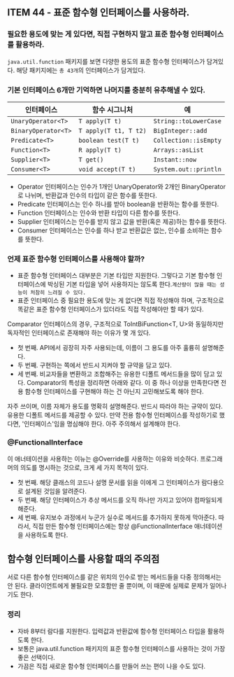 ## ITEM 44 - 표준 함수형 인터페이스를 사용하라.

### 필요한 용도에 맞는 게 있다면, 직접 구현하지 말고 표준 함수형 인터페이스를 활용하라.
`java.util.function` 패키지를 보면 다양한 용도의 표준 함수형 인터페이스가 담겨있다. 해당 패키지에는 `총 43개`의 인터페이스가 담겨있다.

### 기본 인터페이스 6개만 기억하면 나머지를 충분히 유추해낼 수 있다.
<table><thead><tr><th>인터페이스</th><th>함수 시그니처</th><th>예</th></tr></thead><tbody><tr><td><code>UnaryOperator&lt;T&gt;</code></td><td><code>T apply(T t)</code></td><td><code>String::toLowerCase</code></td></tr><tr><td><code>BinaryOperator&lt;T&gt;</code></td><td><code>T apply(T t1, T t2)</code></td><td><code>BigInteger::add</code></td></tr><tr><td><code>Predicate&lt;T&gt;</code></td><td><code>boolean test(T t)</code></td><td><code>Collection::isEmpty</code></td></tr><tr><td><code>Function&lt;T&gt;</code></td><td><code>R apply(T t)</code></td><td><code>Arrays::asList</code></td></tr><tr><td><code>Supplier&lt;T&gt;</code></td><td><code>T get()</code></td><td><code>Instant::now</code></td></tr><tr><td><code>Consumer&lt;T&gt;</code></td><td><code>void accept(T t)</code></td><td><code>System.out::println</code></td></tr></tbody></table>

- Operator 인터페이스는 인수가 1개인 UnaryOperator와 2개인 BinaryOperator로 나뉘며, 반환값과 인수의 타입이 같은 함수를 뜻한다.
- Predicate 인터페이스는 인수 하나를 받아 boolean을 반환하는 함수를 뜻한다.
- Function 인터페이스는 인수와 반환 타입이 다른 함수를 뜻한다.
- Supplier 인터페이스는 인수를 받지 않고 값을 반환(혹은 제공)하는 함수를 뜻한다.
- Consumer 인터페이스는 인수를 하나 받고 반환값은 없는, 인수를 소비하는 함수를 뜻한다.

### 언제 표준 함수형 인터페이스를 사용해야 할까?
- 표준 함수형 인터페이스 대부분은 기본 타입만 지원한다. 그렇다고 기본 함수형 인터페이스에 박싱된 기본 타입을 넣어 사용하지는 않도록 한다.`계산량이 많을 때는 성능이 처참히 느려질 수 있다.`
- 표준 인터페이스 중 필요한 용도에 맞는 게 없다면 직접 작성해야 하며, 구조적으로 똑같은 표준 함수형 인터페이스가 있더라도 직접 작성해야만 할 때가 있다.

Comparator<T> 인터페이스의 경우, 구조적으로 ToIntBiFunction<T, U>와 동일하지만 독자적인 인터페이스로 존재해야 하는 이유가 몇 개 있다.

- 첫 번째. API에서 굉장히 자주 사용되는데, 이름이 그 용도를 아주 훌륭히 설명해준다.
- 두 번째. 구현하는 쪽에서 반드시 지켜야 할 규약을 담고 있다.
- 세 번째. 비교자들을 변환하고 조합해주는 유용한 디폴트 메서드들을 많이 담고 있다.
Comparator의 특성을 정리하면 아래와 같다. 이 중 하나 이상을 만족한다면 전용 함수형 인터페이스를 구현해야 하는 건 아닌지 고민해보도록 해야 한다.

자주 쓰이며, 이름 자체가 용도를 명확히 설명해준다.
반드시 따라야 하는 규약이 있다.
유용한 디폴트 메서드를 제공할 수 있다.
만약 전용 함수형 인터페이스를 작성하기로 했다면, '인터페이스'임을 명심해야 한다. 아주 주의해서 설계해야 한다.

### @FunctionalInterface
이 애너테이션을 사용하는 이뉴는 @Override를 사용하는 이유와 비슷하다. 프로그래머의 의도를 명시하는 것으로, 크게 세 가지 목적이 있다.

- 첫 번째. 해당 클래스의 코드나 설명 문서를 읽을 이에게 그 인터페이스가 람다용으로 설계된 것임을 알려준다.
- 두 번째. 해당 인터페이스가 추상 메서드를 오직 하나만 가지고 있어야 컴파일되게 해준다. 
- 세 번째. 유지보수 과정에서 누군가 실수로 메서드를 추가하지 못하게 막아준다.
따라서, 직접 만든 함수형 인터페이스에는 항상 @FunctionalInterface 애너테이션을 사용하도록 한다.

## 함수형 인터페이스를 사용할 때의 주의점
서로 다른 함수형 인터페이스를 같은 위치의 인수로 받는 메서드들을 다중 정의해서는 안 된다.
클라이언트에게 불필요한 모호함만 줄 뿐이며, 이 때문에 실제로 문제가 일어나기도 한다.

### 정리
- 자바 8부터 람다를 지원한다. 입력값과 반환값에 함수형 인터페이스 타입을 활용하도록 한다.
- 보통은 java.util.function 패키지의 표준 함수형 인터페이스를 사용하는 것이 가장 좋은 선택이다.
- 가끔은 직접 새로운 함수형 인터페이스를 만들어 쓰는 편이 나을 수도 있다.
